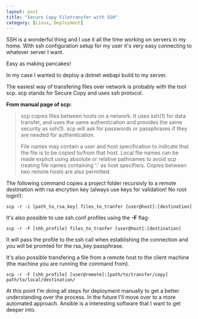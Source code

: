 ```yaml
---
layout: post
title: "Secure Copy Filetransfer with SSH"
category: [Linux, Deployment]
---
```


SSH is a wonderful thing and I use it all the time working on servers in my home.
With ssh configuration setup for my user it's very easy connecting to whatever server I want.

Easy as making pancakes!

In my case I wanted to deploy a dotnet webapi build to my server.


The easiest way of transfering files over network is probably with the tool scp.
scp stands for Secure Copy and uses ssh protocol.

**From manual page of scp:**

> scp copies files between hosts on a network.  It uses ssh(1) for data transfer, and uses the same authentication and provides the same security as ssh(1).  scp will ask for passwords or passphrases if they are needed for authentication.
> 
> File names may contain a user and host specification to indicate that the file is to be copied to/from that host.  Local file names can be made explicit using absolute or relative pathnames to avoid scp 
> treating file names containing ‘:’ as host specifiers.  Copies between two remote hosts are also permitted.

The following command copies a project folder recursivly to a remote destination with rsa encrytion key (always use keys for validation! No root login!):
```
scp -r -i [path_to_rsa_key] files_to_tranfer [user@host]:[destination]
```

It's also possible to use ssh.conf profiles using the **-F** flag:
```
scp -r -F [shh_profile] files_to_tranfer [user@host]:[destination]
```
It will pass the profile to the ssh call when establishing the connection and you will be promted for the rsa_key passphrase.

It's also possible transfering a file from a remote host to the client machine (the machine you are running the command from).

```
scp -r -F [shh_profile] [user@remote]:[path/to/transfer/copy] path/to/local/destination/
```

At this point I'm doing all steps for deployment manually to get a better understanding over the process.
In the future I'll move over to a more automated approach. Ansible is a interesting software that I want to get deeper into.

